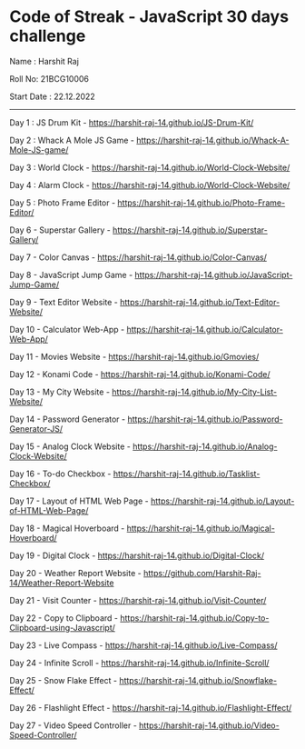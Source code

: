 <h1>Code of Streak - JavaScript 30 days challenge</h1>

Name : Harshit Raj

Roll No: 21BCG10006

Start Date : 22.12.2022


<hr>


Day 1 : JS Drum Kit - https://harshit-raj-14.github.io/JS-Drum-Kit/

Day 2 : Whack A Mole JS Game - https://harshit-raj-14.github.io/Whack-A-Mole-JS-game/

Day 3 : World Clock - https://harshit-raj-14.github.io/World-Clock-Website/

Day 4 : Alarm Clock - https://harshit-raj-14.github.io/World-Clock-Website/

Day 5 : Photo Frame Editor - https://harshit-raj-14.github.io/Photo-Frame-Editor/

Day 6 - Superstar Gallery - https://harshit-raj-14.github.io/Superstar-Gallery/

Day 7 - Color Canvas - https://harshit-raj-14.github.io/Color-Canvas/

Day 8 - JavaScript Jump Game - https://harshit-raj-14.github.io/JavaScript-Jump-Game/

Day 9 - Text Editor Website - https://harshit-raj-14.github.io/Text-Editor-Website/

Day 10 - Calculator Web-App - https://harshit-raj-14.github.io/Calculator-Web-App/

Day 11 - Movies Website - https://harshit-raj-14.github.io/Gmovies/

Day 12 - Konami Code - https://harshit-raj-14.github.io/Konami-Code/

Day 13 - My City Website - https://harshit-raj-14.github.io/My-City-List-Website/

Day 14 - Password Generator - https://harshit-raj-14.github.io/Password-Generator-JS/

Day 15 - Analog Clock Website - https://harshit-raj-14.github.io/Analog-Clock-Website/

Day 16 - To-do Checkbox - https://harshit-raj-14.github.io/Tasklist-Checkbox/

Day 17 - Layout of HTML Web Page - https://harshit-raj-14.github.io/Layout-of-HTML-Web-Page/

Day 18 - Magical Hoverboard - https://harshit-raj-14.github.io/Magical-Hoverboard/

Day 19 - Digital Clock  - https://harshit-raj-14.github.io/Digital-Clock/

Day 20 - Weather Report Website - https://github.com/Harshit-Raj-14/Weather-Report-Website

Day 21 - Visit Counter - https://harshit-raj-14.github.io/Visit-Counter/

Day 22 - Copy to Clipboard - https://harshit-raj-14.github.io/Copy-to-Clipboard-using-Javascript/

Day 23 - Live Compass - https://harshit-raj-14.github.io/Live-Compass/

Day 24 - Infinite Scroll - https://harshit-raj-14.github.io/Infinite-Scroll/

Day 25 - Snow Flake Effect - https://harshit-raj-14.github.io/Snowflake-Effect/

Day 26 - Flashlight Effect - https://harshit-raj-14.github.io/Flashlight-Effect/

Day 27 - Video Speed Controller - https://harshit-raj-14.github.io/Video-Speed-Controller/
